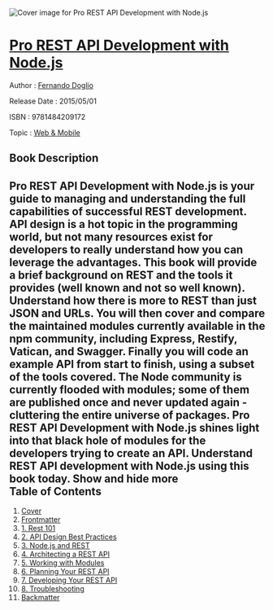 ![Cover image for Pro REST API Development with Node.js](https://imgdetail.ebookreading.net/cover/cover/web_mobile/EB9781484209172.jpg)

[Pro REST API Development with Node.js](https://ebookreading.net/view/book/Pro+REST+API+Development+with+Node.js-EB9781484209172_1.html "Pro REST API Development with Node.js")
====================================================================================================================

Author : [Fernando Doglio](https://ebookreading.net/search/author/Fernando+Doglio)

Release Date : 2015/05/01

ISBN : 9781484209172

Topic : [Web & Mobile](https://ebookreading.net/search/category/web-mobile)

Book Description
-----------------

 Pro REST API Development with Node.js is your guide to managing and understanding the full capabilities of successful REST development. API design is a hot topic in the programming world, but not many resources exist for developers to really understand how you can leverage the advantages.
This book will provide a brief background on REST and the tools it provides (well known and not so well known). Understand how there is more to REST than just JSON and URLs. You will then cover and compare the maintained modules currently available in the npm community, including Express, Restify, Vatican, and Swagger. Finally you will code an example API from start to finish, using a subset of the tools covered.
The Node community is currently flooded with modules; some of them are published once and never updated again - cluttering the entire universe of packages. Pro REST API Development with Node.js shines light into that black hole of modules for the developers trying to create an API. Understand REST API development with Node.js using this book today.
        Show and hide more                
Table of Contents
-----------------

1. [Cover](https://ebookreading.net/view/book/Pro+REST+API+Development+with+Node.js-EB9781484209172_1.html)
1. [Frontmatter](https://ebookreading.net/view/book/Pro+REST+API+Development+with+Node.js-EB9781484209172_2.html)
1. [1. Rest 101](https://ebookreading.net/view/book/Pro+REST+API+Development+with+Node.js-EB9781484209172_3.html)
1. [2. API Design Best Practices](https://ebookreading.net/view/book/Pro+REST+API+Development+with+Node.js-EB9781484209172_4.html)
1. [3. Node.js and REST](https://ebookreading.net/view/book/Pro+REST+API+Development+with+Node.js-EB9781484209172_5.html)
1. [4. Architecting a REST API](https://ebookreading.net/view/book/Pro+REST+API+Development+with+Node.js-EB9781484209172_6.html)
1. [5. Working with Modules](https://ebookreading.net/view/book/Pro+REST+API+Development+with+Node.js-EB9781484209172_7.html)
1. [6. Planning Your REST API](https://ebookreading.net/view/book/Pro+REST+API+Development+with+Node.js-EB9781484209172_8.html)
1. [7. Developing Your REST API](https://ebookreading.net/view/book/Pro+REST+API+Development+with+Node.js-EB9781484209172_9.html)
1. [8. Troubleshooting](https://ebookreading.net/view/book/Pro+REST+API+Development+with+Node.js-EB9781484209172_10.html)
1. [Backmatter](https://ebookreading.net/view/book/Pro+REST+API+Development+with+Node.js-EB9781484209172_11.html)
